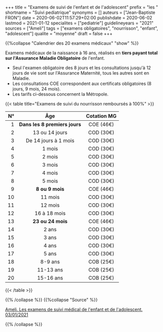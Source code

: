 +++
title = "Examens de suivi de l'enfant et de l'adolescent"
prefix = "les "
shortname = "Suivi pediatrique"
synonyms = []
auteurs = ["Jean-Baptiste FRON"]
date = 2020-06-02T11:57:29+02:00
publishdate = 2020-06-02
lastmod = 2021-01-12
specialites = ["pediatrie"]
guidelineyears = "2021"
sources = ["Ameli"]
tags = ["examens obligatoires", "nourrisson", "enfant", "adolescent"]
qualite = "moyenne"
draft = false
+++

{{%collapse "Calendrier des 20 examens médicaux" "show" %}}

Examens médicaux de la naissance à 16 ans, réalisés en **tiers payant total sur l'Assurance Maladie Obligatoire** de l'enfant.

- Seul l'examen obligatoire des 8 jours et les consultations jusqu'à 12 jours de vie sont sur l'Assurance Maternité, tous les autres sont en Maladie.
- Les consultations COE correspondent aux certificats obligatoires (8 jours, 9 mois, 24 mois).  
- Les tarifs ci-dessous concernent la Métropole.

{{< table title="Examens de suivi du nourrisson remboursés à 100%" >}}

| N°    | Âge           | Cotation MG |
|------:|:-------------:|:-----------:|
| 1     | **Dans les 8 premiers jours** | COE (46€) |
| 2     | 13 ou 14 jours | COD (30€) |
| 3     | De 14 jours à 1 mois | COD (30€) |
| 4     | 1 mois | COD (30€) |
| 5     | 2 mois | COD (30€) |
| 6     | 3 mois | COD (30€) |
| 7     | 4 mois | COD (30€) |
| 8     | 5 mois | COD (30€) |
| 9     | **8 ou 9 mois** | COE (46€) |
| 10    | 11 mois | COD (30€) |
| 11    | 12 mois | COD (30€) |
| 12    | 16 à 18 mois | COD (30€) |
| 13    | **23 ou 24 mois** | COE (46€) |
| 14    | 2 ans | COD (30€) |
| 15    | 3 ans | COD (30€) |
| 16    | 4 ans | COD (30€) |
| 17    | 5 ans | COD (30€) |
| 18    | 8-9 ans | COB (25€) |
| 19    | 11-13 ans | COB (25€) |
| 20    | 15-16 ans | COB (25€) |
{{< /table >}}

{{% /collapse %}}
{{%collapse "Source" %}}

[Ameli. Les examens de suivi médical de l'enfant et de l'adolescent. 03/01/2021](https://www.ameli.fr/medecin/sante-prevention/enfants-et-adolescents/examens-de-suivi-medical-de-lenfant-et-de-ladolescent/les-examens-de-suivi-medical-de-lenfant-et-de-ladolescent)

{{% /collapse %}}
